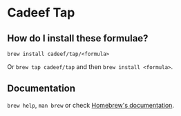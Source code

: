 # Cadeef Tap

## How do I install these formulae?
`brew install cadeef/tap/<formula>`

Or `brew tap cadeef/tap` and then `brew install <formula>`.

## Documentation
`brew help`, `man brew` or check [Homebrew's documentation](https://docs.brew.sh).
